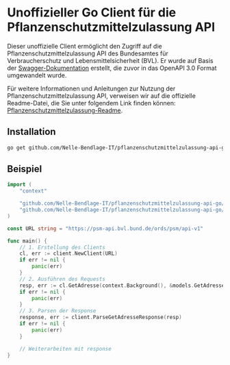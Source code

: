 # Unoffizieller Go Client für die Pflanzenschutzmittelzulassung API
Dieser unoffizielle Client ermöglicht den Zugriff auf die Pflanzenschutzmittelzulassung API des Bundesamtes für Verbraucherschutz und Lebensmittelsicherheit (BVL). Er wurde auf Basis der [Swagger-Dokumentation](https://github.com/bundesAPI/pflanzenschutzmittelzulassung-api/blob/main/openapi.yaml) erstellt, die zuvor in das OpenAPI 3.0 Format umgewandelt wurde.

Für weitere Informationen und Anleitungen zur Nutzung der Pflanzenschutzmittelzulassung API, verweisen wir auf die offizielle Readme-Datei, die Sie unter folgendem Link finden können: [Pflanzenschutzmittelzulassung-Readme](https://github.com/bundesAPI/pflanzenschutzmittelzulassung-api/blob/main/README.md).

## Installation
```sh
go get github.com/Nelle-Bendlage-IT/pflanzenschutzmittelzulassung-api-go
```

## Beispiel
```go
import (
	"context"

	"github.com/Nelle-Bendlage-IT/pflanzenschutzmittelzulassung-api-go/client"
	"github.com/Nelle-Bendlage-IT/pflanzenschutzmittelzulassung-api-go/models"
)

const URL string = "https://psm-api.bvl.bund.de/ords/psm/api-v1"

func main() {
    // 1. Erstellung des Clients
	cl, err := client.NewClient(URL)
	if err != nil {
		panic(err)
	}
    // 2. Ausführen des Requests
	resp, err := cl.GetAdresse(context.Background(), &models.GetAdresseParams{})
	if err != nil {
		panic(err)
	}
    // 3. Parsen der Response
	response, err := client.ParseGetAdresseResponse(resp)
	if err != nil {
		panic(err)
	}

    // Weiterarbeiten mit response
}
```
